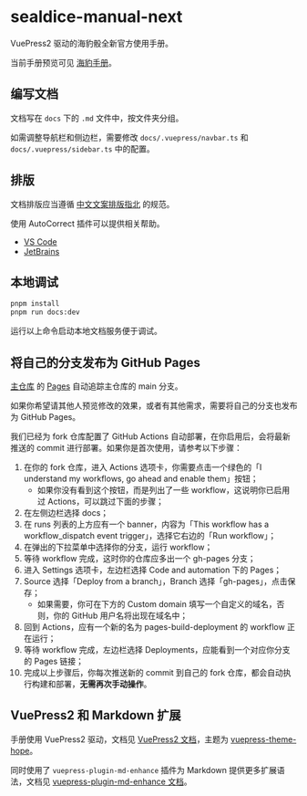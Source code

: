 # sealdice-manual-next

VuePress2 驱动的海豹骰全新官方使用手册。

当前手册预览可见 [海豹手册](https://sealdice.github.io/sealdice-manual-next/)。

## 编写文档

文档写在 `docs` 下的 `.md` 文件中，按文件夹分组。

如需调整导航栏和侧边栏，需要修改 `docs/.vuepress/navbar.ts` 和 `docs/.vuepress/sidebar.ts` 中的配置。

## 排版

文档排版应当遵循 [中文文案排版指北](https://github.com/sparanoid/chinese-copywriting-guidelines) 的规范。

使用 AutoCorrect 插件可以提供相关帮助。

- [VS Code](https://marketplace.visualstudio.com/items?itemName=huacnlee.autocorrect)
- [JetBrains](https://plugins.jetbrains.com/plugin/20244-autocorrect)

## 本地调试

```bash
pnpm install
pnpm run docs:dev
```

运行以上命令启动本地文档服务便于调试。

## 将自己的分支发布为 GitHub Pages

[主仓库](https://github.com/sealdice/sealdice-manual-next) 的 [Pages](https://sealdice.github.io/sealdice-manual-next/) 自动追踪主仓库的 main 分支。

如果你希望请其他人预览修改的效果，或者有其他需求，需要将自己的分支也发布为 GitHub Pages。

我们已经为 fork 仓库配置了 GitHub Actions 自动部署，在你启用后，会将最新推送的 commit 进行部署。如果你是首次使用，请参考以下步骤：

1. 在你的 fork 仓库，进入 Actions 选项卡，你需要点击一个绿色的「I understand my workflows, go ahead and enable them」按钮；
   - 如果你没有看到这个按钮，而是列出了一些 workflow，这说明你已启用过 Actions，可以跳过下面的步骤；
2. 在左侧边栏选择 docs；
3. 在 runs 列表的上方应有一个 banner，内容为「This workflow has a workflow_dispatch event trigger」，选择它右边的「Run workflow」；
4. 在弹出的下拉菜单中选择你的分支，运行 workflow；
5. 等待 workflow 完成，这时你的仓库应多出一个 gh-pages 分支；
6. 进入 Settings 选项卡，左边栏选择 Code and automation 下的 Pages；
7. Source 选择「Deploy from a branch」，Branch 选择「gh-pages」，点击保存；
   - 如果需要，你可在下方的 Custom domain 填写一个自定义的域名，否则，你的 GitHub 用户名将出现在域名中；
8. 回到 Actions，应有一个新的名为 pages-build-deployment 的 workflow 正在运行；
9. 等待 workflow 完成，左边栏选择 Deployments，应能看到一个对应你分支的 Pages 链接；
10. 完成以上步骤后，你每次推送新的 commit 到自己的 fork 仓库，都会自动执行构建和部署，**无需再次手动操作**。

## VuePress2 和 Markdown 扩展

手册使用 VuePress2 驱动，文档见 [VuePress2 文档](https://v2.vuepress.vuejs.org/zh/)，主题为 [vuepress-theme-hope](https://theme-hope.vuejs.press/zh/)。

同时使用了 `vuepress-plugin-md-enhance` 插件为 Markdown 提供更多扩展语法，文档见 [vuepress-plugin-md-enhance 文档](https://plugin-md-enhance.vuejs.press/zh/guide)。
